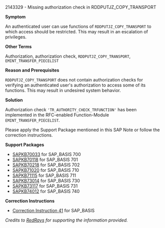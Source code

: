 2143329 - Missing authorization check in RDDPUTJZ_COPY_TRANSPORT

**Symptom**

An authenticated user can use functions of `RDDPUTJZ_COPY_TRANSPORT` to which access should be restricted. This may result in an escalation of privileges.

**Other Terms**

Authorization, authorization check, `RDDPUTJZ_COPY_TRANSPORT`, `EMINT_TRANSFER_PIECELIST`

**Reason and Prerequisites**

`RDDPUTJZ_COPY_TRANSPORT` does not contain authorization checks for verifying an authenticated user's authorization to access some of its functions. This may result in undesired system behavior.

**Solution**

Authorization check `'TR_AUTHORITY_CHECK_TRFUNCTION'` has been implemented in the RFC-enabled Function-Module `EMINT_TRANSFER_PIECELIST`.

Please apply the Support Package mentioned in this SAP Note or follow the correction instructions.

**Support Packages**

- [SAPKB70033](https://me.sap.com/supportpackage/SAPKB70033) for SAP_BASIS 700
- [SAPKB70118](https://me.sap.com/supportpackage/SAPKB70118) for SAP_BASIS 701
- [SAPKB70218](https://me.sap.com/supportpackage/SAPKB70218) for SAP_BASIS 702
- [SAPKB71020](https://me.sap.com/supportpackage/SAPKB71020) for SAP_BASIS 710
- [SAPKB71115](https://me.sap.com/supportpackage/SAPKB71115) for SAP_BASIS 711
- [SAPKB73014](https://me.sap.com/supportpackage/SAPKB73014) for SAP_BASIS 730
- [SAPKB73117](https://me.sap.com/supportpackage/SAPKB73117) for SAP_BASIS 731
- [SAPKB74012](https://me.sap.com/supportpackage/SAPKB74012) for SAP_BASIS 740

**Correction Instructions**

- [Correction Instruction 41](https://me.sap.com/corrins/0002143329/41) for SAP_BASIS

*Credits to [RedRays](https://redrays.io) for supporting the information provided.*